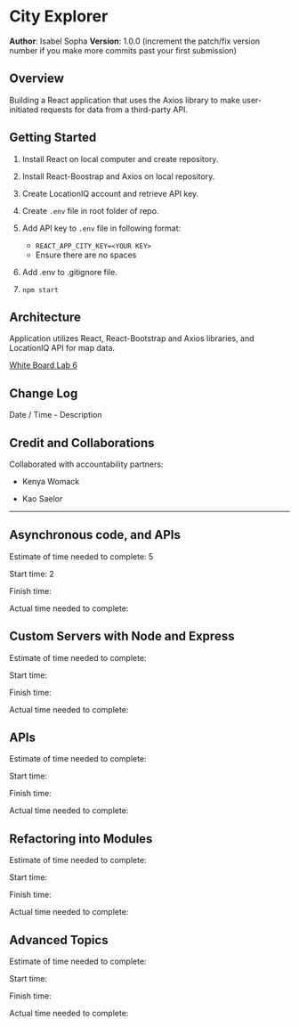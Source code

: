 # City Explorer

**Author**: Isabel Sopha
**Version**: 1.0.0 (increment the patch/fix version number if you make more commits past your first submission)

## Overview

Building a React application that uses the Axios library to make user-initiated requests for data from a third-party API.

## Getting Started

1. Install React on local computer and create repository.

1. Install React-Boostrap and Axios on local repository.

1. Create LocationIQ account and retrieve API key.

1. Create `.env` file in root folder of repo.

1. Add API key to `.env` file in following format:

    - `REACT_APP_CITY_KEY=<YOUR KEY>`
    - Ensure there are no spaces

1. Add .env to .gitignore file.

1. `npm start`

## Architecture

Application utilizes React, React-Bootstrap and Axios libraries, and LocationIQ API for map data.

[White Board Lab 6](./src/components/imgs/lab6.png)

## Change Log

Date / Time - Description

## Credit and Collaborations

Collaborated with accountability partners:

- Kenya Womack

- Kao Saelor

---

## Asynchronous code, and APIs

Estimate of time needed to complete: 5

Start time: 2

Finish time:

Actual time needed to complete:

## Custom Servers with Node and Express

Estimate of time needed to complete:

Start time:

Finish time:

Actual time needed to complete:

## APIs

Estimate of time needed to complete:

Start time:

Finish time:

Actual time needed to complete:

## Refactoring into Modules

Estimate of time needed to complete:

Start time:

Finish time:

Actual time needed to complete:

## Advanced Topics

Estimate of time needed to complete:

Start time:

Finish time:

Actual time needed to complete: